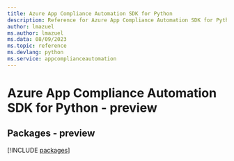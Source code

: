 ```yaml
---
title: Azure App Compliance Automation SDK for Python
description: Reference for Azure App Compliance Automation SDK for Python
author: lmazuel
ms.author: lmazuel
ms.data: 08/09/2023
ms.topic: reference
ms.devlang: python
ms.service: appcomplianceautomation
---
```

# Azure App Compliance Automation SDK for Python - preview
## Packages - preview
[!INCLUDE [packages](app-compliance-automation-index.md)]